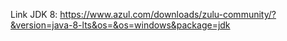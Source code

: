 Link JDK 8: https://www.azul.com/downloads/zulu-community/?&version=java-8-lts&os=&os=windows&package=jdk